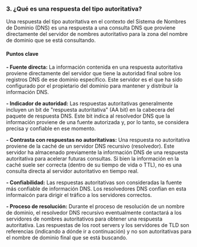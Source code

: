 ### 3. ¿Qué es una respuesta del tipo autoritativa?

Una respuesta del tipo autoritativa en el contexto del Sistema de Nombres de Dominio (DNS) es una respuesta a una consulta DNS que proviene directamente del servidor de nombres autoritativo para la zona del nombre de dominio que se está consultando.

#### Puntos clave

<b>- Fuente directa:</b> La información contenida en una respuesta autoritativa proviene directamente del servidor que tiene la autoridad final sobre los registros DNS de ese dominio específico. Este servidor es el que ha sido configurado por el propietario del dominio para mantener y distribuir la información DNS.

<b>- Indicador de autoridad:</b> Las respuestas autoritativas generalmente incluyen un bit de "respuesta autoritativa" (AA bit) en la cabecera del paquete de respuesta DNS. Este bit indica al resolvedor DNS que la información proviene de una fuente autorizada y, por lo tanto, se considera precisa y confiable en ese momento.

<b>- Contrasta con respuestas no autoritativas:</b> Una respuesta no autoritativa proviene de la caché de un servidor DNS recursivo (resolvedor). Este servidor ha almacenado previamente la información DNS de una respuesta autoritativa para acelerar futuras consultas. Si bien la información en la caché suele ser correcta (dentro de su tiempo de vida o TTL), no es una consulta directa al servidor autoritativo en tiempo real.

<b>- Confiabilidad:</b> Las respuestas autoritativas son consideradas la fuente más confiable de información DNS. Los resolvedores DNS confían en esta informaicón para dirigir el tráfico a los servidores correctos.

<b>- Proceso de resolución:</b> Durante el proceso de resolución de un nombre de dominio, el resolvedor DNS recursivo eventualmente contactará a los servidores de nombres autoritativos para obtener una respuesta autoritativa. Las respuestas de los root servers y los servidores de TLD son referencias (indicando a dónde ir a continuación) y no son autoritativas para el nombre de dominio final que se está buscando.